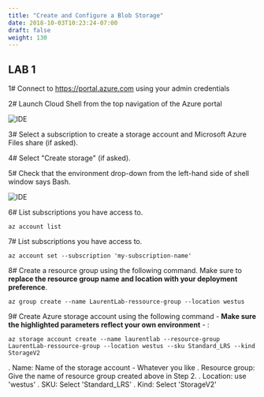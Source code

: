 ```yaml
---
title: "Create and Configure a Blob Storage"
date: 2018-10-03T10:23:24-07:00
draft: false
weight: 130
---
```


## LAB 1

1#  Connect to https://portal.azure.com using your admin credentials

2#  Launch Cloud Shell from the top navigation of the Azure portal

![IDE](/images/mfe/shell-icon.png?classes=border,shadow)

3#  Select a subscription to create a storage account and Microsoft Azure Files share (if asked).

4#  Select "Create storage" (if asked).

5#  Check that the environment drop-down from the left-hand side of shell window says Bash. 

![IDE](/images/mfe/env-selector.png?classes=border,shadow)

6#  List subscriptions you have access to.

```
az account list
```
7#  List subscriptions you have access to.

```
az account set --subscription 'my-subscription-name'
```
8# Create a resource group using the following command. Make sure to **replace the resource group name and location with your deployment preference**.

```
az group create --name LaurentLab-ressource-group --location westus
```

9# Create Azure storage account using the following command - **Make sure the highlighted parameters reflect your own environment** - :

```
az storage account create --name laurentlab --resource-group LaurentLab-ressource-group --location westus --sku Standard_LRS --kind StorageV2
```
. Name: Name of the storage account - Whatever you like
. Resource group: Give the name of resource group created above in Step 2.
. Location: use 'westus'
. SKU: Select 'Standard_LRS'
. Kind: Select 'StorageV2'


